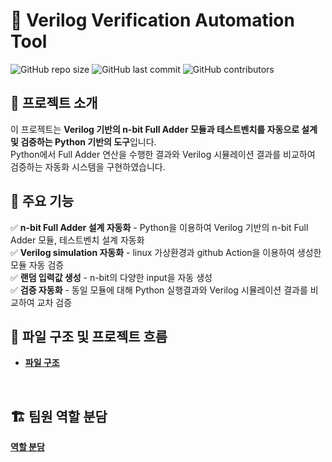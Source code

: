 # 📌 Verilog Verification Automation Tool

![GitHub repo size](https://img.shields.io/github/repo-size/goeun-oh/Verilog-verification-automation-tool)
![GitHub last commit](https://img.shields.io/github/last-commit/goeun-oh/Verilog-verification-automation-tool)
![GitHub contributors](https://img.shields.io/github/contributors/goeun-oh/Verilog-verification-automation-tool)

## 📖 프로젝트 소개
이 프로젝트는 **Verilog 기반의 n-bit Full Adder 모듈과 테스트벤치를 자동으로 설계 및 검증하는 Python 기반의 도구**입니다.  
Python에서 Full Adder 연산을 수행한 결과와 Verilog 시뮬레이션 결과를 비교하여 검증하는 자동화 시스템을 구현하였습니다.
<br>

## 🔧 주요 기능
✅ **n-bit Full Adder 설계 자동화** - Python을 이용하여 Verilog 기반의 n-bit Full Adder 모듈, 테스트벤치 설계 자동화  <br>
✅ **Verilog simulation 자동화** - linux 가상환경과 github Action을 이용하여 생성한 모듈 자동 검증  
✅ **랜덤 입력값 생성** - n-bit의 다양한 input을 자동 생성  
✅ **검증 자동화** - 동일 모듈에 대해 Python 실행결과와 Verilog 시뮬레이션 결과를 비교하여 교차 검증
<br>

## 📂 파일 구조 및 프로젝트 흐름
- **[파일 구조](https://github.com/goeun-oh/Verilog-verification-automation-tool/blob/hotfix_v01/explain/file_structure.md)**

<br>

## 🏗️ 팀원 역할 분담
**[역할 분담](https://github.com/goeun-oh/Verilog-verification-automation-tool/blob/hotfix_v01/explain/division_role.md)**


<br>


